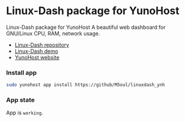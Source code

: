 # Linux-Dash package for YunoHost

Linux-Dash package for YunoHost
A beautiful web dashboard for GNU/Linux
CPU, RAM, network usage.

* [Linux-Dash repository](https://github.com/afaqurk/linux-dash)
* [Linux-Dash demo](http://linuxdash.afaqtariq.com/)
* [YunoHost website](https://yunohost.org/)

### Install app
```bash
sudo yunohost app install https://github/M5oul/linuxdash_ynh
```

### App state
App is `working`.
